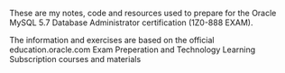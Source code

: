 These are my notes, code and resources used to prepare for the Oracle
MySQL 5.7 Database Administrator certification (1Z0-888 EXAM).

The information and exercises are based on the official education.oracle.com
Exam Preperation and Technology Learning Subscription courses and materials

